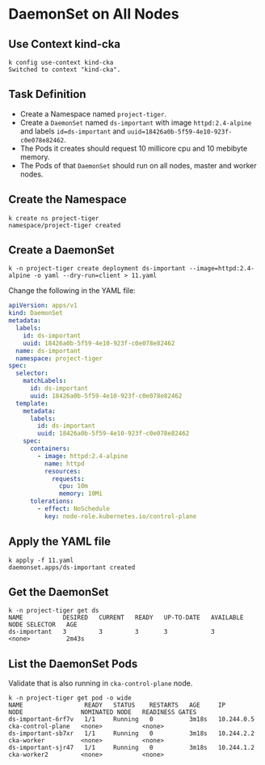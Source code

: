 # DaemonSet on All Nodes

## Use Context kind-cka

```shell
k config use-context kind-cka
Switched to context "kind-cka".
```

## Task Definition

- Create a Namespace named `project-tiger`.
- Create a `DaemonSet` named `ds-important` with image `httpd:2.4-alpine` and labels `id=ds-important` and `uuid=18426a0b-5f59-4e10-923f-c0e078e82462`.
- The Pods it creates should request 10 millicore cpu and 10 mebibyte memory.
- The Pods of that `DaemonSet` should run on all nodes, master and worker nodes.

## Create the Namespace

```shell
k create ns project-tiger
namespace/project-tiger created
```

## Create a DaemonSet

```shell
k -n project-tiger create deployment ds-important --image=httpd:2.4-alpine -o yaml --dry-run=client > 11.yaml
```

Change the following in the YAML file:

```yaml
apiVersion: apps/v1
kind: DaemonSet
metadata:
  labels:
    id: ds-important
    uuid: 18426a0b-5f59-4e10-923f-c0e078e82462
  name: ds-important
  namespace: project-tiger
spec:
  selector:
    matchLabels:
      id: ds-important
      uuid: 18426a0b-5f59-4e10-923f-c0e078e82462
  template:
    metadata:
      labels:
        id: ds-important
        uuid: 18426a0b-5f59-4e10-923f-c0e078e82462
    spec:
      containers:
        - image: httpd:2.4-alpine
          name: httpd
          resources:
            requests:
              cpu: 10m
              memory: 10Mi
      tolerations:
        - effect: NoSchedule
          key: node-role.kubernetes.io/control-plane
```

## Apply the YAML file

```shell
k apply -f 11.yaml
daemonset.apps/ds-important created
```

## Get the DaemonSet

```shell
k -n project-tiger get ds
NAME           DESIRED   CURRENT   READY   UP-TO-DATE   AVAILABLE   NODE SELECTOR   AGE
ds-important   3         3         3       3            3           <none>          2m43s
```

## List the DaemonSet Pods

Validate that is also running in `cka-control-plane` node.

```shell
k -n project-tiger get pod -o wide
NAME                 READY   STATUS    RESTARTS   AGE     IP           NODE                NOMINATED NODE   READINESS GATES
ds-important-6rf7v   1/1     Running   0          3m18s   10.244.0.5   cka-control-plane   <none>           <none>
ds-important-sb7xr   1/1     Running   0          3m18s   10.244.2.2   cka-worker          <none>           <none>
ds-important-sjr47   1/1     Running   0          3m18s   10.244.1.2   cka-worker2         <none>           <none>
```